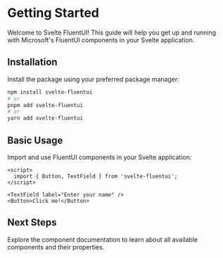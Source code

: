 # Getting Started

Welcome to Svelte FluentUI! This guide will help you get up and running with Microsoft's FluentUI components in your Svelte application.

## Installation

Install the package using your preferred package manager:

```bash
npm install svelte-fluentui
# or
pnpm add svelte-fluentui
# or
yarn add svelte-fluentui
```

## Basic Usage

Import and use FluentUI components in your Svelte application:

```svelte
<script>
  import { Button, TextField } from 'svelte-fluentui';
</script>

<TextField label="Enter your name" />
<Button>Click me!</Button>
```

## Next Steps

Explore the component documentation to learn about all available components and their properties.